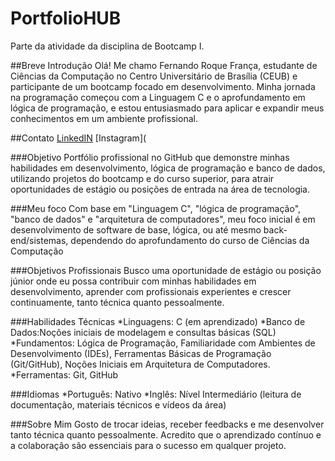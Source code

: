 # PortfolioHUB
Parte da atividade da disciplina de Bootcamp I.

##Breve Introdução
Olá! Me chamo Fernando Roque França, estudante de Ciências da Computação no Centro Universitário de Brasília (CEUB) e participante de um bootcamp focado em desenvolvimento. Minha jornada na programação começou com a Linguagem C e o aprofundamento em lógica de programação, e estou entusiasmado para aplicar e expandir meus conhecimentos em um ambiente profissional.

##Contato
[LinkedIN](https://www.linkedin.com/in/fernando-roque-25a518365/)
[Instagram](

###Objetivo
Portfólio profissional no GitHub que demonstre minhas habilidades em desenvolvimento, lógica de programação e banco de dados, utilizando projetos do bootcamp e do curso superior, para atrair oportunidades de estágio ou posições de entrada na área de tecnologia.

###Meu foco
Com base em "Linguagem C", "lógica de programação", "banco de dados" e "arquitetura de computadores", meu foco inicial é em desenvolvimento de software de base, lógica, ou até mesmo back-end/sistemas, dependendo do aprofundamento do curso de Ciências da Computação

###Objetivos Profissionais
Busco uma oportunidade de estágio ou posição júnior onde eu possa contribuir com minhas habilidades em desenvolvimento, aprender com profissionais experientes e crescer continuamente, tanto técnica quanto pessoalmente.

###Habilidades Técnicas
*Linguagens: C (em aprendizado)
*Banco de Dados:Noções iniciais de modelagem e consultas básicas (SQL)
*Fundamentos: Lógica de Programação, Familiaridade com Ambientes de Desenvolvimento (IDEs), Ferramentas Básicas de Programação (Git/GitHub), Noções Iniciais em Arquitetura de Computadores.
*Ferramentas: Git, GitHub

###Idiomas
*Português: Nativo
*Inglês: Nível Intermediário (leitura de documentação, materiais técnicos e vídeos da área)

###Sobre Mim
Gosto de trocar ideias, receber feedbacks e me desenvolver tanto técnica quanto pessoalmente. Acredito que o aprendizado contínuo e a colaboração são essenciais para o sucesso em qualquer projeto.




